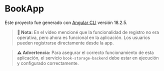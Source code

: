 # BookApp

Este proyecto fue generado con [Angular CLI](https://github.com/angular/angular-cli) versión 18.2.5.

> **🔔 Nota:** En el video mencioné que la funcionalidad de registro no era operativa, pero ahora es funcional en la aplicación. Los usuarios pueden registrarse directamente desde la app.

> **⚠️ Advertencia:** Para asegurar el correcto funcionamiento de esta aplicación, el servicio `book-storage-backend` debe estar en ejecución y configurado correctamente.